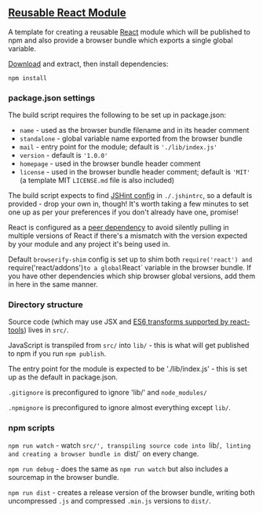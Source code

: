 ## [Reusable React Module](https://github.com/insin/templates/tree/master/react-lib)

A template for creating a reusable [React](http://facebook.github.io/react)
module which will be published to npm and also provide a browser bundle which
exports a single global variable.

[Download](https://github.com/insin/templates/archive/master.zip) and extract,
then install dependencies:

```
npm install
```

### package.json settings

The build script requires the following to be set up in package.json:

* `name` - used as the browser bundle filename and in its header comment
* `standalone` - global variable name exported from the browser bundle
* `mail` - entry point for the module; default is `'./lib/index.js'`
* `version` - default is `'1.0.0'`
* `homepage` - used in the browser bundle header comment
* `license` - used in the browser bundle header comment; default is `'MIT'` (a
  template MIT `LICENSE.md` file is also included)

The build script expects to find [JSHint config](http://jshint.com/docs/options/)
in `./.jshintrc`, so a default is provided - drop your own in, though! It's
worth taking a few minutes to set one up as per your preferences if you don't
already have one, promise!

React is configured as a [peer dependency](http://blog.nodejs.org/2013/02/07/peer-dependencies/)
to avoid silently pulling in multiple versions of React if there's a mismatch
with the version expected by your module and any project it's being used in.

Default `browserify-shim` config is set up to shim both `require('react') and
`require('react/addons')` to a global `React` variable in the browser bundle. If
you have other dependencies which ship browser global versions, add them in here
in the same manner.

### Directory structure

Source code (which may use JSX and [ES6 transforms supported by react-tools](https://github.com/facebook/jstransform/tree/master/visitors))
lives in `src/`.

JavaScript is transpiled from `src/` into `lib/` - this is what will get
published to npm if you run `npm publish`.

The entry point for the module is expected to be './lib/index.js' - this is set
up as the default in package.json.

`.gitignore` is preconfigured to ignore 'lib/' and `node_modules/`

`.npmignore` is preconfigured to ignore almost everything except `lib/`.

### npm scripts

`npm run watch` - watch `src/', transpiling source code into `lib/`, linting and
creating a browser bundle in `dist/` on every change.

`npm run debug` - does the same as `npm run watch` but also includes a sourcemap
in the browser bundle.

`npm run dist` - creates a release version of the browser bundle, writing both
uncompressed `.js` and compressed `.min.js` versions to `dist/`.
